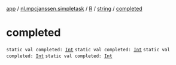 [app](../../../index.md) / [nl.mpcjanssen.simpletask](../../index.md) / [R](../index.md) / [string](index.md) / [completed](.)

# completed

`static val completed: `[`Int`](https://kotlinlang.org/api/latest/jvm/stdlib/kotlin/-int/index.html)
`static val completed: `[`Int`](https://kotlinlang.org/api/latest/jvm/stdlib/kotlin/-int/index.html)
`static val completed: `[`Int`](https://kotlinlang.org/api/latest/jvm/stdlib/kotlin/-int/index.html)
`static val completed: `[`Int`](https://kotlinlang.org/api/latest/jvm/stdlib/kotlin/-int/index.html)